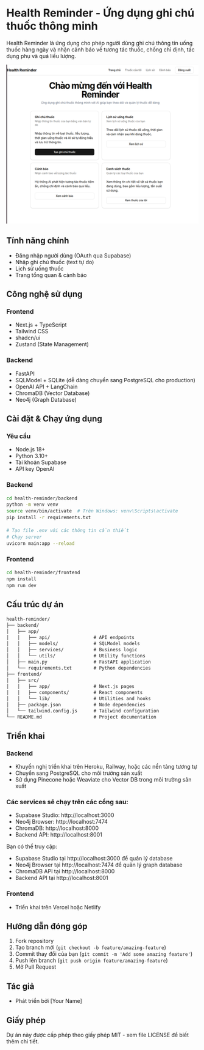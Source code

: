 # Health Reminder - Ứng dụng ghi chú thuốc thông minh

Health Reminder là ứng dụng cho phép người dùng ghi chú thông tin uống thuốc hàng ngày và nhận cảnh báo về tương tác thuốc, chống chỉ định, tác dụng phụ và quá liều lượng.

![Health Reminder](image.png)

## Tính năng chính

- Đăng nhập người dùng (OAuth qua Supabase)
- Nhập ghi chú thuốc (text tự do)
- Lịch sử uống thuốc
- Trang tổng quan & cảnh báo

## Công nghệ sử dụng

### Frontend

- Next.js + TypeScript
- Tailwind CSS
- shadcn/ui
- Zustand (State Management)

### Backend

- FastAPI
- SQLModel + SQLite (dễ dàng chuyển sang PostgreSQL cho production)
- OpenAI API + LangChain
- ChromaDB (Vector Database)
- Neo4j (Graph Database)

## Cài đặt & Chạy ứng dụng

### Yêu cầu

- Node.js 18+
- Python 3.10+
- Tài khoản Supabase
- API key OpenAI

### Backend

```bash
cd health-reminder/backend
python -m venv venv
source venv/bin/activate  # Trên Windows: venv\Scripts\activate
pip install -r requirements.txt

# Tạo file .env với các thông tin cần thiết
# Chạy server
uvicorn main:app --reload
```

### Frontend

```bash
cd health-reminder/frontend
npm install
npm run dev
```

## Cấu trúc dự án

```
health-reminder/
├── backend/
│   ├── app/
│   │   ├── api/                # API endpoints
│   │   ├── models/             # SQLModel models
│   │   ├── services/           # Business logic
│   │   └── utils/              # Utility functions
│   ├── main.py                 # FastAPI application
│   └── requirements.txt        # Python dependencies
├── frontend/
│   ├── src/
│   │   ├── app/                # Next.js pages
│   │   ├── components/         # React components
│   │   └── lib/                # Utilities and hooks
│   ├── package.json            # Node dependencies
│   └── tailwind.config.js      # Tailwind configuration
└── README.md                   # Project documentation
```

## Triển khai

### Backend

- Khuyến nghị triển khai trên Heroku, Railway, hoặc các nền tảng tương tự
- Chuyển sang PostgreSQL cho môi trường sản xuất
- Sử dụng Pinecone hoặc Weaviate cho Vector DB trong môi trường sản xuất

### Các services sẽ chạy trên các cổng sau:

- Supabase Studio: http://localhost:3000
- Neo4j Browser: http://localhost:7474
- ChromaDB: http://localhost:8000
- Backend API: http://localhost:8001

Bạn có thể truy cập:

- Supabase Studio tại http://localhost:3000 để quản lý database
- Neo4j Browser tại http://localhost:7474 để quản lý graph database
- ChromaDB API tại http://localhost:8000
- Backend API tại http://localhost:8001

### Frontend

- Triển khai trên Vercel hoặc Netlify

## Hướng dẫn đóng góp

1. Fork repository
2. Tạo branch mới (`git checkout -b feature/amazing-feature`)
3. Commit thay đổi của bạn (`git commit -m 'Add some amazing feature'`)
4. Push lên branch (`git push origin feature/amazing-feature`)
5. Mở Pull Request

## Tác giả

- Phát triển bởi [Your Name]

## Giấy phép

Dự án này được cấp phép theo giấy phép MIT - xem file LICENSE để biết thêm chi tiết. 